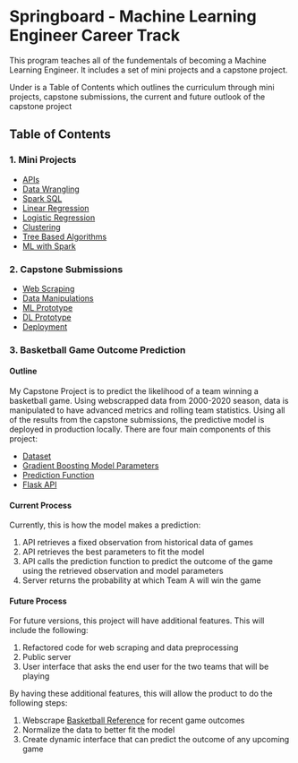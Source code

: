 # Springboard - Machine Learning Engineer Career Track

This program teaches all of the fundementals of becoming a Machine Learning Engineer.
It includes a set of mini projects and a capstone project.

Under is a Table of Contents which outlines the curriculum through mini projects, capstone submissions, the current and future outlook of the capstone project

## Table of Contents

### 1. Mini Projects
* [APIs](https://github.com/ray-giang/Springboard/blob/master/Mini%20Projects/Mini_Project_Data_Wrangling_at_Scale_with_Spark.ipynb)
* [Data Wrangling](https://github.com/ray-giang/Springboard/blob/master/Mini%20Projects/Mini_Project_Data_Wrangling_at_Scale_with_Spark.ipynb)
* [Spark SQL](https://github.com/ray-giang/Springboard/blob/master/Mini%20Projects/Mini_Project_SQL_with_Spark.ipynb)
* [Linear Regression](https://github.com/ray-giang/Springboard/blob/master/Mini%20Projects/Mini_Project_Linear_Regression.ipynb)
* [Logistic Regression](https://github.com/ray-giang/Springboard/blob/master/Mini%20Projects/Mini_Project_Logistic_Regression.ipynb)
* [Clustering](https://github.com/ray-giang/Springboard/blob/master/Mini%20Projects/Mini_Project_Clustering.ipynb)
* [Tree Based Algorithms](https://github.com/ray-giang/Springboard/blob/master/Mini%20Projects/Mini_Project_Tree-Based_Algorithms.ipynb)
* [ML with Spark](https://github.com/ray-giang/Springboard/blob/master/Mini%20Projects/Mini_Project_Spark_ML.ipynb)

### 2. Capstone Submissions
* [Web Scraping](https://github.com/ray-giang/Springboard/blob/master/Basketball%20Game%20Outcome%20Model/SB%20Capstone%20Project%20-%20Web%20Scraping%20.ipynb)
* [Data Manipulations](https://github.com/ray-giang/Springboard/blob/master/Basketball%20Game%20Outcome%20Model/SB%20Capstone%20Project%20-%20Data%20Manipulations.ipynb)
* [ML Prototype](https://github.com/ray-giang/Springboard/blob/master/Basketball%20Game%20Outcome%20Model/Springboard%20-%20Modelling%20Cleaned.ipynb)
* [DL Prototype](https://github.com/ray-giang/Springboard/blob/master/Basketball%20Game%20Outcome%20Model/SB_Capstone_Project_DL_Prototype.ipynb)
* [Deployment](https://github.com/ray-giang/Springboard/blob/master/Basketball%20Game%20Outcome%20Model/main.py)

### 3. Basketball Game Outcome Prediction

#### Outline
My Capstone Project is to predict the likelihood of a team winning a basketball game.
Using webscrapped data from 2000-2020 season, data is manipulated to have advanced metrics and rolling team statistics. Using all of the results from the capstone submissions, the predictive model is deployed in production locally. There are four main components of this project:

* [Dataset](https://github.com/ray-giang/Springboard/blob/master/Basketball%20Game%20Outcome%20Model/final_game_results.csv)
* [Gradient Boosting Model Parameters](https://github.com/ray-giang/Springboard/blob/master/Basketball%20Game%20Outcome%20Model/model.bin)
* [Prediction Function]()
* [Flask API](https://github.com/ray-giang/Springboard/blob/master/Basketball%20Game%20Outcome%20Model/main.py)

#### Current Process 
Currently, this is how the model makes a prediction:
1. API retrieves a fixed observation from historical data of games
2. API retrieves the best parameters to fit the model 
3. API calls the prediction function to predict the outcome of the game using the retrieved observation and model parameters
4. Server returns the probability at which Team A will win the game 

#### Future Process
For future versions, this project will have additional features. This will include the following:
1. Refactored code for web scraping and data preprocessing
2. Public server 
3. User interface that asks the end user for the two teams that will be playing

By having these additional features, this will allow the product to do the following steps:
1. Webscrape [Basketball Reference](https://www.basketball-reference.com/) for recent game outcomes
2. Normalize the data to better fit the model
3. Create dynamic interface that can predict the outcome of any upcoming game
